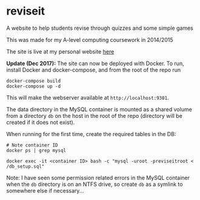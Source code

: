 # reviseit
A website to help students revise through quizzes and some simple games

This was made for my A-level computing coursework in 2014/2015

The site is live at my personal website [here](http://reviseit.joesingo.co.uk)

**Update (Dec 2017):**
The site can now be deployed with Docker. To run, install Docker and docker-compose, and from the
root of the repo run

```
docker-compose build
docker-compose up -d
```

This will make the webserver available at `http://localhost:9301`.

The data directory in the MySQL container is mounted as a shared volume from a directory `db` on the
host in the root of the repo (directory will be created if it does not exist).

When running for the first time, create the required tables in the DB:

```
# Note container ID
docker ps | grep mysql

docker exec -it <container ID> bash -c "mysql -uroot -previseitroot < /db_setup.sql"
```

Note: I have seen some permission related errors in the MySQL container when the `db` directory is
on an NTFS drive, so create `db` as a symlink to somewhere else if necessary...
